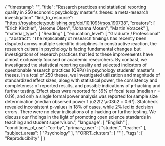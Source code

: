 {
    "timestamp": "",
    "title": "Research practices and statistical reporting quality in 250 economic psychology master's theses: a meta-research investigation",
    "link_to_resource": "https://royalsocietypublishing.org/doi/10.1098/rsos.190738",
    "creators": [
        "Erich Kirchler",
        "Jerome Olsen",
        "Johanna Mosen",
        "Martin Voracek"
    ],
    "material_type": [
        "Reading"
    ],
    "education_level": [
        "Graduate / Professional"
    ],
    "abstract": "The replicability of research findings has recently been disputed across multiple scientific disciplines. In constructive reaction, the research culture in psychology is facing fundamental changes, but investigations of research practices that led to these improvements have almost exclusively focused on academic researchers. By contrast, we investigated the statistical reporting quality and selected indicators of questionable research practices (QRPs) in psychology students' master's theses. In a total of 250 theses, we investigated utilization and magnitude of standardized effect sizes, along with statistical power, the consistency and completeness of reported results, and possible indications of p-hacking and further testing. Effect sizes were reported for 36% of focal tests (median r = 0.19), and only a single formal power analysis was reported for sample size determination (median observed power 1 \u2212 \u03b2 = 0.67). Statcheck revealed inconsistent p-values in 18% of cases, while 2% led to decision errors. There were no clear indications of p-hacking or further testing. We discuss our findings in the light of promoting open science standards in teaching and student supervision.",
    "language": [
        "English"
    ],
    "conditions_of_use": "cc-by",
    "primary_user": [
        "student",
        "teacher"
    ],
    "subject_areas": [
        "Psychology"
    ],
    "FORRT_clusters": [
        ""
    ],
    "tags": [
        "Reproducibility"
    ]
}